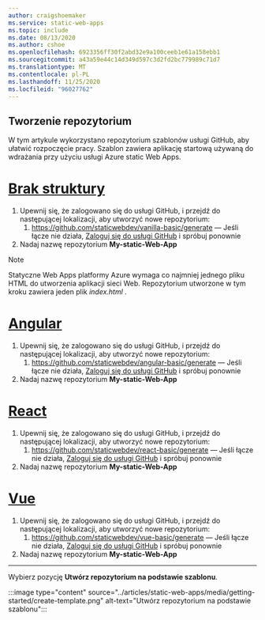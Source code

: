 ```yaml
---
author: craigshoemaker
ms.service: static-web-apps
ms.topic: include
ms.date: 08/13/2020
ms.author: cshoe
ms.openlocfilehash: 6923356ff30f2abd32e9a100ceeb1e61a158ebb1
ms.sourcegitcommit: a43a59e44c14d349d597c3d2fd2bc779989c71d7
ms.translationtype: MT
ms.contentlocale: pl-PL
ms.lasthandoff: 11/25/2020
ms.locfileid: "96027762"
---
```

## <a name="create-a-repository"></a>Tworzenie repozytorium

W tym artykule wykorzystano repozytorium szablonów usługi GitHub, aby ułatwić rozpoczęcie pracy. Szablon zawiera aplikację startową używaną do wdrażania przy użyciu usługi Azure static Web Apps.

# <a name="no-framework"></a>[Brak struktury](#tab/vanilla-javascript)

1. Upewnij się, że zalogowano się do usługi GitHub, i przejdź do następującej lokalizacji, aby utworzyć nowe repozytorium:
    1. https://github.com/staticwebdev/vanilla-basic/generate — Jeśli łącze nie działa, [Zaloguj się do usługi GitHub](https://github.com/login?return_to=%2Fstaticwebdev%2Fvanilla-basic%2Fgenerate) i spróbuj ponownie
1. Nadaj nazwę repozytorium **My-static-Web-App**

> [!NOTE]
> Statyczne Web Apps platformy Azure wymaga co najmniej jednego pliku HTML do utworzenia aplikacji sieci Web. Repozytorium utworzone w tym kroku zawiera jeden plik _index.html_ .

# <a name="angular"></a>[Angular](#tab/angular)

1. Upewnij się, że zalogowano się do usługi GitHub, i przejdź do następującej lokalizacji, aby utworzyć nowe repozytorium:
    1. https://github.com/staticwebdev/angular-basic/generate — Jeśli łącze nie działa, [Zaloguj się do usługi GitHub](https://github.com/login?return_to=%2Fstaticwebdev%2Fangular-basic%2Fgenerate) i spróbuj ponownie
1. Nadaj nazwę repozytorium **My-static-Web-App**

# <a name="react"></a>[React](#tab/react)

1. Upewnij się, że zalogowano się do usługi GitHub, i przejdź do następującej lokalizacji, aby utworzyć nowe repozytorium:
    1. https://github.com/staticwebdev/react-basic/generate — Jeśli łącze nie działa, [Zaloguj się do usługi GitHub](https://github.com/login?return_to=%2Fstaticwebdev%2Freact-basic%2Fgenerate) i spróbuj ponownie
1. Nadaj nazwę repozytorium **My-static-Web-App**

# <a name="vue"></a>[Vue](#tab/vue)

1. Upewnij się, że zalogowano się do usługi GitHub, i przejdź do następującej lokalizacji, aby utworzyć nowe repozytorium:
    1. https://github.com/staticwebdev/vue-basic/generate — Jeśli łącze nie działa, [Zaloguj się do usługi GitHub](https://github.com/login?return_to=%2Fstaticwebdev%2Fvue-basic%2Fgenerate) i spróbuj ponownie
1. Nadaj nazwę repozytorium **My-static-Web-App**

---

Wybierz pozycję **Utwórz repozytorium na podstawie szablonu**.

:::image type="content" source="../articles/static-web-apps/media/getting-started/create-template.png" alt-text="Utwórz repozytorium na podstawie szablonu":::
